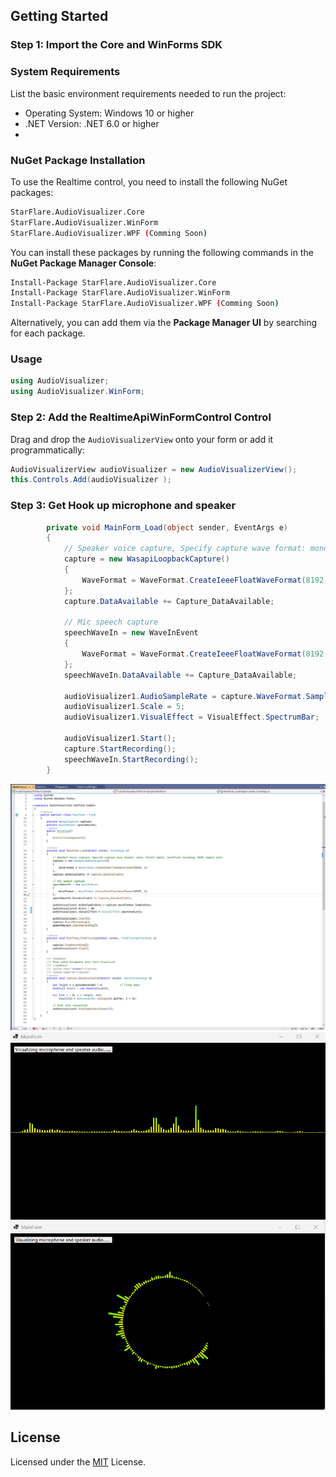 ## **Getting Started**

### **Step 1: Import the Core and WinForms SDK**
### System Requirements

List the basic environment requirements needed to run the project:

- Operating System: Windows 10 or higher
- .NET Version: .NET 6.0 or higher
- 
### NuGet Package Installation
To use the Realtime control, you need to install the following NuGet packages:

```bash
StarFlare.AudioVisualizer.Core
StarFlare.AudioVisualizer.WinForm
StarFlare.AudioVisualizer.WPF (Comming Soon)
```

You can install these packages by running the following commands in the **NuGet Package Manager Console**:

```bash
Install-Package StarFlare.AudioVisualizer.Core
Install-Package StarFlare.AudioVisualizer.WinForm
Install-Package StarFlare.AudioVisualizer.WPF (Comming Soon)
```

Alternatively, you can add them via the **Package Manager UI** by searching for each package.

### Usage

```c#
using AudioVisualizer;
using AudioVisualizer.WinForm;
```

### **Step 2: Add the RealtimeApiWinFormControl Control**

Drag and drop the `AudioVisualizerView` onto your form or add it programmatically:

```c#
AudioVisualizerView audioVisualizer = new AudioVisualizerView();
this.Controls.Add(audioVisualizer );
```

### **Step 3: Get Hook up microphone and speaker**

```c#
        private void MainForm_Load(object sender, EventArgs e)
        {
            // Speaker voice capture, Specify capture wave format: mono, 32-bit depth, IeeeFloat encoding, 8192 sample rate.
            capture = new WasapiLoopbackCapture()
            {
                WaveFormat = WaveFormat.CreateIeeeFloatWaveFormat(8192, 1)
            };
            capture.DataAvailable += Capture_DataAvailable;

            // Mic speech capture 
            speechWaveIn = new WaveInEvent
            {
                WaveFormat = WaveFormat.CreateIeeeFloatWaveFormat(8192, 1)
            };
            speechWaveIn.DataAvailable += Capture_DataAvailable;

            audioVisualizer1.AudioSampleRate = capture.WaveFormat.SampleRate;
            audioVisualizer1.Scale = 5;
            audioVisualizer1.VisualEffect = VisualEffect.SpectrumBar;

            audioVisualizer1.Start();
            capture.StartRecording();
            speechWaveIn.StartRecording();
        }
```

![Code](https://raw.githubusercontent.com/JackLi-123/AudioVisualizer/refs/heads/main/res/code.png)
![Sample 1](https://raw.githubusercontent.com/JackLi-123/AudioVisualizer/refs/heads/main/res/preview1.png)
![Sample 2](https://raw.githubusercontent.com/JackLi-123/AudioVisualizer/refs/heads/main/res/preview2.png)





## **License**

Licensed under the [MIT](LICENSE) License.